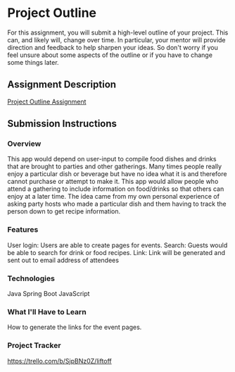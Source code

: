 # Project Outline
For this assignment, you will submit a high-level outline of your project. This can, and likely will, change over time. In particular, your mentor will provide direction and feedback to help sharpen your ideas. So don't worry if you feel unsure about some aspects of the outline or if you have to change some things later.

## Assignment Description
[Project Outline Assignment](https://education.launchcode.org/liftoff/modules/assignments/project-outline)

## Submission Instructions

### Overview
This app would depend on user-input to compile food dishes and drinks that are brought to parties and other gatherings. Many times people really enjoy a particular dish or beverage but have no idea what it is and therefore cannot purchase or attempt to make it. This app would allow people who attend a gathering to include information on food/drinks so that others can enjoy at a later time. The idea came from my own personal experience of asking party hosts who made a particular dish and them having to track the person down to get recipe information.
### Features
User login: Users are able to create pages for events.
Search: Guests would be able to search for drink or food recipes. 
Link: Link will be generated and sent out to email address of attendees 
### Technologies
Java
Spring Boot
JavaScript
### What I'll Have to Learn
How to generate the links for the event pages.
### Project Tracker
https://trello.com/b/SjpBNz0Z/liftoff

